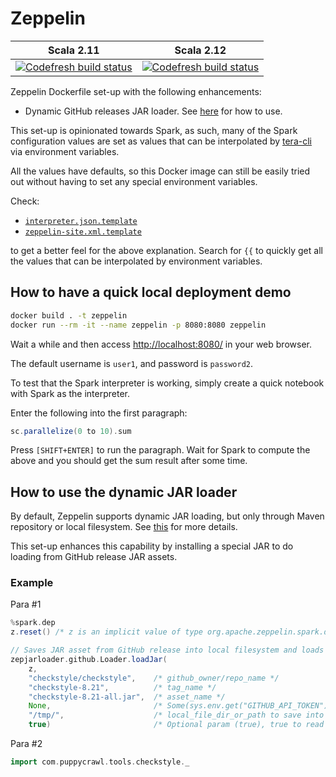 # Zeppelin

| Scala 2.11 | Scala 2.12 |
|:-:|:-:|
| [![Codefresh build status]( https://g.codefresh.io/api/badges/pipeline/dsaid/dsaidgovsg%2Fzeppelin%2Fscala-2.11?branch=master&key=eyJhbGciOiJIUzI1NiJ9.NWNhNDBjNDA1MTMxODZjZjdhMTUyYjQx.uEnKk6__Qzfhrurzdo57Oly3AhBgrjFWZZrovG-m-8E&type=cf-1)]( https://g.codefresh.io/pipelines/scala-2.11/builds?repoOwner=dsaidgovsg&repoName=zeppelin&serviceName=dsaidgovsg%2Fzeppelin&filter=trigger:build~Build;branch:master;pipeline:5d5e4cd6e32ac26b357d3034~scala-2.11) | [![Codefresh build status]( https://g.codefresh.io/api/badges/pipeline/dsaid/dsaidgovsg%2Fzeppelin%2Fscala-2.12?branch=master&key=eyJhbGciOiJIUzI1NiJ9.NWNhNDBjNDA1MTMxODZjZjdhMTUyYjQx.uEnKk6__Qzfhrurzdo57Oly3AhBgrjFWZZrovG-m-8E&type=cf-1)]( https://g.codefresh.io/pipelines/scala-2.12/builds?repoOwner=dsaidgovsg&repoName=zeppelin&serviceName=dsaidgovsg%2Fzeppelin&filter=trigger:build~Build;branch:master;pipeline:5d773c683794ab51f4cbd16d~scala-2.12) |

Zeppelin Dockerfile set-up with the following enhancements:

- Dynamic GitHub releases JAR loader. See
  [here](#how-to-use-the-dynamic-JAR-loader) for how to use.

This set-up is opinionated towards Spark, as such, many of the Spark
configuration values are set as values that can be interpolated by
[tera-cli](https://github.com/guangie88/tera-cli) via environment variables.

All the values have defaults, so this Docker image can still be easily tried out
without having to set any special environment variables.

Check:

- [`interpreter.json.template`](docker/conf/interpreter.json.template)
- [`zeppelin-site.xml.template`](docker/conf/zeppelin-site.xml.template)

to get a better feel for the above explanation. Search for `{{` to quickly get
all the values that can be interpolated by environment variables.

## How to have a quick local deployment demo

```bash
docker build . -t zeppelin
docker run --rm -it --name zeppelin -p 8080:8080 zeppelin
```

Wait a while and then access <http://localhost:8080/> in your web browser.

The default username is `user1`, and password is `password2`.

To test that the Spark interpreter is working, simply create a quick notebook
with Spark as the interpreter.

Enter the following into the first paragraph:

```scala
sc.parallelize(0 to 10).sum
```

Press `[SHIFT+ENTER]` to run the paragraph. Wait for Spark to compute the above
and you should get the sum result after some time.

## How to use the dynamic JAR loader

By default, Zeppelin supports dynamic JAR loading, but only through Maven
repository or local filesystem. See
[this](https://zeppelin.apache.org/docs/latest/interpreter/spark.html#3-dynamic-dependency-loading-via-sparkdep-interpreter)
for more details.

This set-up enhances this capability by
installing a special JAR to do loading from GitHub release JAR assets.

### Example

Para #1

```scala
%spark.dep
z.reset() /* z is an implicit value of type org.apache.zeppelin.spark.dep.SparkDependencyContext */

// Saves JAR asset from GitHub release into local filesystem and loads JAR
zepjarloader.github.Loader.loadJar(
    z,
    "checkstyle/checkstyle",    /* github_owner/repo_name */
    "checkstyle-8.21",          /* tag_name */
    "checkstyle-8.21-all.jar",  /* asset_name */
    None,                       /* Some(sys.env.get("GITHUB_API_TOKEN").get) if private repo, None if no token needed */
    "/tmp/",                    /* local_file_dir_or_path to save into */
    true)                       /* Optional param (true), true to read from local_file_path first (cache), false to always fetch from scratch */
```

Para #2

```scala
import com.puppycrawl.tools.checkstyle._
```
